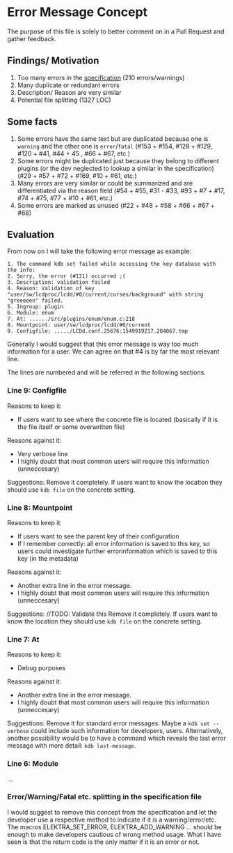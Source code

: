 # Error Message Concept

The purpose of this file is solely to better comment on in a Pull Request and gather feedback.

## Findings/ Motivation

1. Too many errors in the [specification](src\error\specification) (210 errors/warnings)
2. Many duplicate or redundant errors
3. Description/ Reason are very similar
4. Potential file splitting (1327 LOC)

## Some facts

1. Some errors have the same text but are duplicated because one is `warning` and the other one is `error`/`fatal` 
(#153 + #154, #128 + #129, #120 + #41, #44 + 45 , #66 + #67, etc.)
2. Some errors might be duplicated just because they belong to different plugins (or the dev neglected to lookup a similar in the specification) 
(#29 + #57 + #72 + #169, #10 + #61, etc.)
3. Many errors are very similar or could be summarized and are differentiated via the reason field 
(#54 + #55, #31 - #33, #93 + #7 + #17, #74 + #75, #77 + #10 + #61, etc.)
4. Some errors are marked as unused (#22 + #48 + #58 + #66 + #67 + #68)

## Evaluation

From now on I will take the following error message as example:

```
1. The command kdb set failed while accessing the key database with the info:
2. Sorry, the error (#121) occurred ;(
3. Description: validation failed
4. Reason: Validation of key "user/sw/lcdproc/lcdd/#0/current/curses/background" with string "greeeeen" failed.
5. Ingroup: plugin
6. Module: enum
7. At: ....../src/plugins/enum/enum.c:218
8. Mountpoint: user/sw/lcdproc/lcdd/#0/current
9. Configfile: ...../LCDd.conf.25676:1549919217.284067.tmp
```

Generally I would suggest that this error message is way too much information for a user. We can agree on that #4 is by far
the most relevant line.

The lines are numbered and will be referred in the following sections.

### Line 9: Configfile

Reasons to keep it:
* If users want to see where the concrete file is located (basically if it is the file itself or some overwritten file)

Reasons against it:
* Very verbose line
* I highly doubt that most common users will require this information (unneccesary)

Suggestions:
Remove it completely. If users want to know the location they should use `kdb file` on the concrete setting.

### Line 8: Mountpoint

Reasons to keep it:
* If users want to see the parent key of their configuration
* If I remember correctly: all error information is saved to this key, so users could investigate further errorinformation which is saved
to this key (in the metadata)

Reasons against it:
* Another extra line in the error message.
* I highly doubt that most common users will require this information (unneccesary)

Suggestions:
//TODO: Validate this
Remove it completely. If users want to know the location they should use `kdb file` on the concrete setting.

### Line 7: At

Reasons to keep it:
* Debug purposes

Reasons against it:
* Another extra line in the error message.
* I highly doubt that most common users will require this information (unneccesary)

Suggestions:
Remove it for standard error messages. Maybe a `kdb set --verbose` could include such information for developers, users.
Alternatively, another possibility would be to have a command which reveals the last error message with more detail: 
`kdb last-message`.

### Line 6: Module
...

### Error/Warning/Fatal etc. splitting in the specification file

I would suggest to remove this concept from the specification and let the developer use a respective method to indicate if it is a warning/error/etc.
The macros ELEKTRA_SET_ERROR, ELEKTRA_ADD_WARNING ... should be enough to make developers cautious of wrong method usage.
What I have seen is that the return code is the only matter if it is an error or not.


